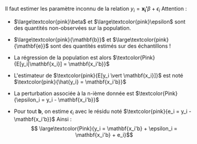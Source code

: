 Il faut estimer les paramètre inconnu de la relation $y_i = \mathbf{x_i'} \beta + \epsilon_i$
Attention :
- $\large\textcolor{pink}\beta$ et $\large\textcolor{pink}\epsilon$ sont des quantités non-observées sur la population.
- $\large\textcolor{pink}{\mathbf{b}}$ et $\large\textcolor{pink}{\mathbf{e}}$ sont des quantités estimés sur des échantillons !

- La régression de la population est alors $\textcolor{Pink}{E[y_i|\mathbf{x_i}] = \mathbf{x_i'b}}$
- L'estimateur de $\textcolor{pink}{E[y_i \vert \mathbf{x_i}]}$ est noté $\textcolor{pink}{\hat{y_i} = \mathbf{x_i'b}}$ 
- La perturbation associée à la n-ième donnée est $\textcolor{Pink}{\epsilon_i = y_i - \mathbf{x_i'b}}$
- Pour tout $\mathbf{b}$, on estime $\epsilon_i$ avec le résidu noté $\textcolor{pink}{e_i = y_i -  \mathbf{x_i'b}}$
Ainsi :
$$ \large\textcolor{Pink}{y_i = \mathbf{x_i'b} + \epsilon_i = \mathbf{x_i'b} + e_i}$$ 
